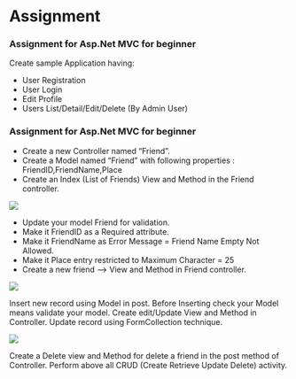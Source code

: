 # Assignment

### Assignment for Asp.Net MVC for beginner
Create sample Application having:
- User Registration
- User Login
- Edit Profile
- Users List/Detail/Edit/Delete (By Admin User)

### Assignment for Asp.Net MVC for beginner
- Create a new Controller named “Friend”. 
- Create a Model named “Friend” with following properties : FriendID,FriendName,Place
- Create an Index (List of Friends) View and Method in the Friend controller.

![](./res/fig1.jpg)

- Update your model Friend for validation. 
- Make it FriendID as a Required attribute.
- Make it FriendName as Error Message = Friend Name Empty Not Allowed.
- Make it Place entry restricted to Maximum Character = 25
- Create a new friend --> View and Method in Friend controller. 

![](./res/fig2.jpg)

Insert new record using Model in post.
Before Inserting check your Model means validate your model.
Create edit/Update View and Method in Controller. 
Update record using FormCollection technique.

![](./res/fig3.jpg)
            
Create a Delete view and Method for delete a friend in the post method of Controller. Perform above all CRUD (Create Retrieve Update Delete) activity.


